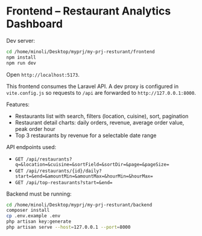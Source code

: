 # Frontend – Restaurant Analytics Dashboard

Dev server:

```bash
cd /home/minoli/Desktop/myprj/my-prj-resturant/frontend
npm install
npm run dev
```

Open `http://localhost:5173`.

This frontend consumes the Laravel API. A dev proxy is configured in `vite.config.js` so requests to `/api` are forwarded to `http://127.0.0.1:8000`.

Features:
- Restaurants list with search, filters (location, cuisine), sort, pagination
- Restaurant detail charts: daily orders, revenue, average order value, peak order hour
- Top 3 restaurants by revenue for a selectable date range

API endpoints used:
- `GET /api/restaurants?q=&location=&cuisine=&sortField=&sortDir=&page=&pageSize=`
- `GET /api/restaurants/{id}/daily?start=&end=&amountMin=&amountMax=&hourMin=&hourMax=`
- `GET /api/top-restaurants?start=&end=`

Backend must be running:

```bash
cd /home/minoli/Desktop/myprj/my-prj-resturant/backend
composer install
cp .env.example .env
php artisan key:generate
php artisan serve --host=127.0.0.1 --port=8000
```
